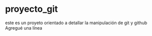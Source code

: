 # proyecto_git
este es un proyeto orientado a detallar la manipulación de git y github
Agregué una línea
